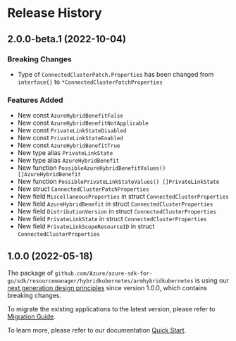 # Release History

## 2.0.0-beta.1 (2022-10-04)
### Breaking Changes

- Type of `ConnectedClusterPatch.Properties` has been changed from `interface{}` to `*ConnectedClusterPatchProperties`

### Features Added

- New const `AzureHybridBenefitFalse`
- New const `AzureHybridBenefitNotApplicable`
- New const `PrivateLinkStateDisabled`
- New const `PrivateLinkStateEnabled`
- New const `AzureHybridBenefitTrue`
- New type alias `PrivateLinkState`
- New type alias `AzureHybridBenefit`
- New function `PossibleAzureHybridBenefitValues() []AzureHybridBenefit`
- New function `PossiblePrivateLinkStateValues() []PrivateLinkState`
- New struct `ConnectedClusterPatchProperties`
- New field `MiscellaneousProperties` in struct `ConnectedClusterProperties`
- New field `AzureHybridBenefit` in struct `ConnectedClusterProperties`
- New field `DistributionVersion` in struct `ConnectedClusterProperties`
- New field `PrivateLinkState` in struct `ConnectedClusterProperties`
- New field `PrivateLinkScopeResourceID` in struct `ConnectedClusterProperties`


## 1.0.0 (2022-05-18)

The package of `github.com/Azure/azure-sdk-for-go/sdk/resourcemanager/hybridkubernetes/armhybridkubernetes` is using our [next generation design principles](https://azure.github.io/azure-sdk/general_introduction.html) since version 1.0.0, which contains breaking changes.

To migrate the existing applications to the latest version, please refer to [Migration Guide](https://aka.ms/azsdk/go/mgmt/migration).

To learn more, please refer to our documentation [Quick Start](https://aka.ms/azsdk/go/mgmt).